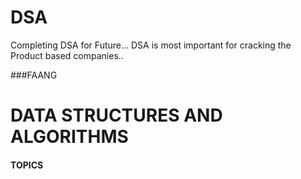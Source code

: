 # DSA
Completing DSA for Future...
DSA is most important for cracking the Product based companies..

###FAANG
# DATA STRUCTURES AND ALGORITHMS
 #### TOPICS
